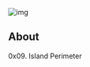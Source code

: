 ![img](https://assets.imaginablefutures.com/media/images/ALX_Logo.max-200x150.png)

## About

0x09. Island Perimeter

